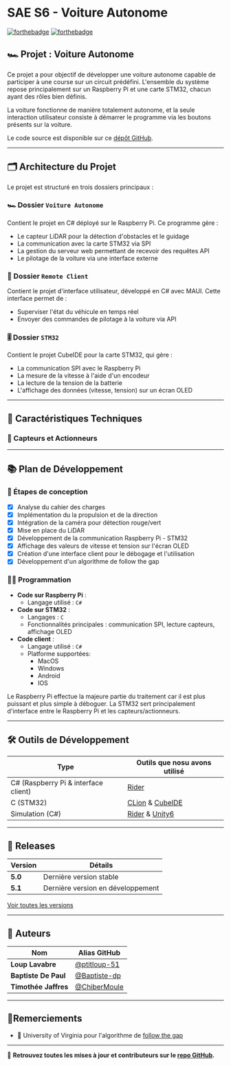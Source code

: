 # SAE S6 - Voiture Autonome

[![forthebadge](https://forthebadge.com/images/badges/made-with-c-sharp.svg)](https://forthebadge.com)
[![forthebadge](https://forthebadge.com/images/badges/made-with-c.svg)](https://forthebadge.com)

## 🏎️ Projet : Voiture Autonome

Ce projet a pour objectif de développer une voiture autonome capable de participer à une course sur un circuit prédéfini. L'ensemble du système repose principalement sur un Raspberry Pi et une carte STM32, chacun ayant des rôles bien définis.

La voiture fonctionne de manière totalement autonome, et la seule interaction utilisateur consiste à démarrer le programme via les boutons présents sur la voiture.

Le code source est disponible sur ce [dépôt GitHub](https://github.com/ajuton-ens/CourseVoituresAutonomesSaclay).

---
## 🗂️ Architecture du Projet
Le projet est structuré en trois dossiers principaux :

### 🏎️ Dossier `Voiture Autonome`
Contient le projet en C# déployé sur le Raspberry Pi. Ce programme gère :
- Le capteur LiDAR pour la détection d'obstacles et le guidage
- La communication avec la carte STM32 via SPI
- La gestion du serveur web permettant de recevoir des requêtes API
- Le pilotage de la voiture via une interface externe

### 📱️ Dossier `Remote Client`
Contient le projet d'interface utilisateur, développé en C# avec MAUI. Cette interface permet de :
- Superviser l'état du véhicule en temps réel
- Envoyer des commandes de pilotage à la voiture via API

### 🎚️ Dossier `STM32`
Contient le projet CubeIDE pour la carte STM32, qui gère :
- La communication SPI avec le Raspberry Pi
- La mesure de la vitesse à l'aide d'un encodeur
- La lecture de la tension de la batterie
- L'affichage des données (vitesse, tension) sur un écran OLED

---
## 📝 Caractéristiques Techniques

### 🔋 Capteurs et Actionneurs

---
## 📚 Plan de Développement

### 🔢 Étapes de conception

- [x] Analyse du cahier des charges
- [x] Implémentation du la propulsion et de la direction
- [x] Intégration de la caméra pour détection rouge/vert
- [x] Mise en place du LiDAR
- [x] Développement de la communication Raspberry Pi - STM32
- [x] Affichage des valeurs de vitesse et tension sur l'écran OLED
- [x] Création d'une interface client pour le débogage et l'utilisation
- [x] Développement d'un algorithme de follow the gap

### 👨‍💻 Programmation

- **Code sur Raspberry Pi** :
    - Langage utilisé : `C#`
- **Code sur STM32** :
    - Langages : `C`
    - Fonctionnalités principales : communication SPI, lecture capteurs, affichage OLED
- **Code client** :
  - Langage utilisé : `C#`
  - Platforme supportées:
    - MacOS
    - Windows
    - Android
    - IOS
  
Le Raspberry Pi effectue la majeure partie du traitement car il est plus puissant et plus simple à déboguer. La STM32 sert principalement d'interface entre le Raspberry Pi et les capteurs/actionneurs.

---
## 🛠️ Outils de Développement

| Type                                 | Outils que nosu avons utilisé                                                                                                               |
|--------------------------------------|---------------------------------------------------------------------------------------------------------------------------------------------|
| C# (Raspberry Pi & interface client) | [Rider](https://www.jetbrains.com/fr-fr/rider/)                                                                                             |
| C (STM32)                            | [CLion](https://www.jetbrains.com/fr-fr/clion/) & [CubeIDE](https://www.google.com/search?client=safari&rls=en&q=cubeide&ie=UTF-8&oe=UTF-8) |
| Simulation (C#)                      | [Rider](https://www.jetbrains.com/fr-fr/rider/) & [Unity6](https://unity.com/fr)                                                            |

---
## 📅 Releases

| Version | Détails |
|---------|---------|
| **5.0** | Dernière version stable |
| **5.1** | Dernière version en développement |

[Voir toutes les versions](https://github.com/your/project-name/tags)

---
## 👤 Auteurs

| Nom                  | Alias GitHub |
|----------------------|-------------|
| **Loup Lavabre**     | [@ptitloup-51](https://github.com/ptitloup-51) |
| **Baptiste De Paul** | [@Baptiste-dp](https://github.com/Baptiste-dp) |
| **Timothée Jaffres** | [@ChiberMoule](https://github.com/ChiberMoule) |


---
##  👏Remerciements
- 🏫 University of Virginia pour l'algorithme de [follow the gap](https://ras.papercept.net/images/temp/IROS/files/3775.pdf)


---

🔗 **Retrouvez toutes les mises à jour et contributeurs sur le [repo GitHub](https://github.com/ajuton-ens/CourseVoituresAutonomesSaclay).**



